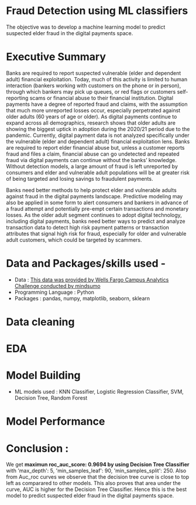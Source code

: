 # Fraud Detection using ML classifiers
The objective was to develop a machine learning model to predict suspected elder fraud in the digital payments space.

# Executive Summary
Banks are required to report suspected vulnerable (elder and dependent adult) financial exploitation. Today, much of this activity is limited to human interaction (bankers working with customers on the phone or in person), through which bankers may pick up queues, or red flags or customers self-reporting scams or financial abuse to their financial institution. Digital payments have a degree of reported fraud and claims, with the assumption that much more unreported losses occur, especially perpetrated against older adults (60 years of age or older). As digital payments continue to expand across all demographics, research shows that older adults are showing the biggest uptick in adoption during the 2020/21 period due to the pandemic. Currently, digital payment data is not analyzed specifically under the vulnerable (elder and dependent adult) financial exploitation lens. Banks are required to report elder financial abuse but, unless a customer reports fraud and files a claim, financial abuse can go undetected and repeated fraud via digital payments can continue without the banks’ knowledge. Without detection models, a large amount of fraud is left unreported by consumers and elder and vulnerable adult populations will be at greater risk of being targeted and losing savings to fraudulent payments.

Banks need better methods to help protect elder and vulnerable adults against fraud in the digital payments landscape. Predictive modeling may also be applied in some form to alert consumers and bankers in advance of a fraud attempt and potentially pre-empt certain transactions and monetary losses. As the older adult segment continues to adopt digital technology, including digital payments, banks need better ways to predict and analyze transaction data to detect high risk payment patterns or transaction attributes that signal high risk for fraud, especially for older and vulnerable adult customers, which could be targeted by scammers.

# Data and Packages/skills used -
- Data : [This data was provided by Wells Fargo Campus Analytics Challenge conducted by mindsumo](https://www.mindsumo.com/contests/campus-analytics-challenge-2021)
- Programming Language : Python 
- Packages : pandas, numpy, matplotlib, seaborn, sklearn

# Data cleaning

# EDA

# Model Building
- ML models used : KNN Classifier, Logistic Regression Classifier, SVM, Decision Tree, Random Forest

# Model Performance

# Conclusion :
We get **maximun roc_auc_score: 0.9694 by using Decision Tree Classifier** with 'max_depth': 5, 'min_samples_leaf': 90, 'min_samples_split': 250. Also from Auc_roc curves we observe that the decision tree curve is close to top left as comparared to other models. This also proves that area under the curve, AUC is higher for the Decision Tree Classifier. Hence this is the best model to predict suspected elder fraud in the digital payments space.

